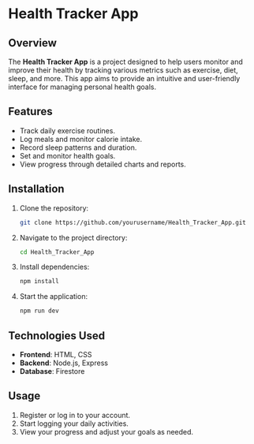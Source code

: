 # Health Tracker App

## Overview

The **Health Tracker App** is a project designed to help users monitor and improve their health by tracking various metrics such as exercise, diet, sleep, and more. This app aims to provide an intuitive and user-friendly interface for managing personal health goals.

## Features

- Track daily exercise routines.
- Log meals and monitor calorie intake.
- Record sleep patterns and duration.
- Set and monitor health goals.
- View progress through detailed charts and reports.

## Installation

1. Clone the repository:
   ```bash
   git clone https://github.com/yourusername/Health_Tracker_App.git
   ```
2. Navigate to the project directory:
   ```bash
   cd Health_Tracker_App
   ```
3. Install dependencies:
   ```bash
   npm install
   ```
4. Start the application:
   ```bash
   npm run dev
   ```

## Technologies Used

- **Frontend**: HTML, CSS
- **Backend**: Node.js, Express
- **Database**: Firestore

## Usage

1. Register or log in to your account.
2. Start logging your daily activities.
3. View your progress and adjust your goals as needed.

